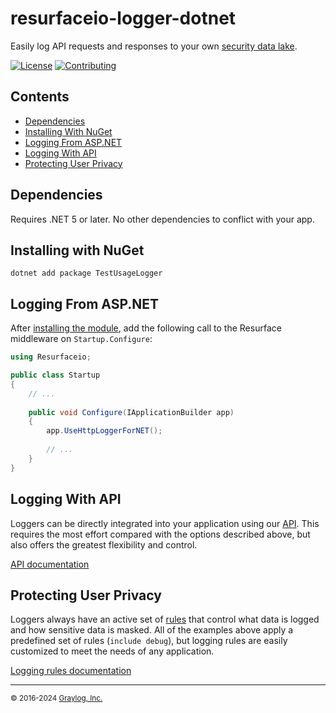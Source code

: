# resurfaceio-logger-dotnet
Easily log API requests and responses to your own <a href="https://resurface.io">security data lake</a>.

[![License](https://img.shields.io/github/license/resurfaceio/logger-dotnet)](https://github.com/resurfaceio/logger-dotnet/blob/master/LICENSE)
[![Contributing](https://img.shields.io/badge/contributions-welcome-green.svg)](https://github.com/resurfaceio/logger-dotnet/blob/master/CONTRIBUTING.md)

## Contents

<ul>
<li><a href="#dependencies">Dependencies</a></li>
<li><a href="#installing_with_nuget">Installing With NuGet</a></li>
<li><a href="#logging_from_asp_dotnet">Logging From ASP.NET</a></li>
<li><a href="#logging_with_api">Logging With API</a></li>
<li><a href="#privacy">Protecting User Privacy</a></li>
</ul>

<a name="dependencies"/>

## Dependencies

Requires .NET 5 or later. No other dependencies to conflict with your app.

<a name="installing_with_nuget"/>

## Installing with NuGet

`dotnet add package TestUsageLogger`

<a name="logging_from_asp_dotnet"/>

## Logging From ASP.NET

After <a href="#installing_with_nuget">installing the module</a>, add the following call to the Resurface middleware on `Startup.Configure`:

```csharp
using Resurfaceio;

public class Startup
{
    // ...
    
    public void Configure(IApplicationBuilder app)
    {
        app.UseHttpLoggerForNET();
        
        // ...
    }
}
```

## Logging With API

Loggers can be directly integrated into your application using our [API](API.md). This requires the most effort compared with
the options described above, but also offers the greatest flexibility and control.

[API documentation](API.md)

<a name="privacy"/>

## Protecting User Privacy

Loggers always have an active set of <a href="https://resurface.io/rules.html">rules</a> that control what data is logged
and how sensitive data is masked. All of the examples above apply a predefined set of rules (`include debug`),
but logging rules are easily customized to meet the needs of any application.

<a href="https://resurface.io/rules.html">Logging rules documentation</a>

---
<small>&copy; 2016-2024 <a href="https://resurface.io">Graylog, Inc.</a></small>
